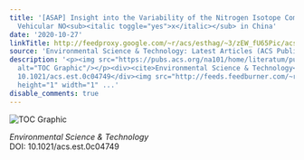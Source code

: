 ```yaml
---
title: '[ASAP] Insight into the Variability of the Nitrogen Isotope Composition of
  Vehicular NO<sub><italic toggle="yes">x</italic></sub> in China'
date: '2020-10-27'
linkTitle: http://feedproxy.google.com/~r/acs/esthag/~3/zEW_fU65Pic/acs.est.0c04749
source: 'Environmental Science & Technology: Latest Articles (ACS Publications)'
description: '<p><img src="https://pubs.acs.org/na101/home/literatum/publisher/achs/journals/content/esthag/0/esthag.ahead-of-print/acs.est.0c04749/20201027/images/medium/es0c04749_0006.gif"
  alt="TOC Graphic"/></p><div><cite>Environmental Science & Technology</cite></div><div>DOI:
  10.1021/acs.est.0c04749</div><img src="http://feeds.feedburner.com/~r/acs/esthag/~4/zEW_fU65Pic"
  height="1" width="1" ...'
disable_comments: true
---
```

<p><img src="https://pubs.acs.org/na101/home/literatum/publisher/achs/journals/content/esthag/0/esthag.ahead-of-print/acs.est.0c04749/20201027/images/medium/es0c04749_0006.gif" alt="TOC Graphic"/></p><div><cite>Environmental Science & Technology</cite></div><div>DOI: 10.1021/acs.est.0c04749</div><img src="http://feeds.feedburner.com/~r/acs/esthag/~4/zEW_fU65Pic" height="1" width="1" ...